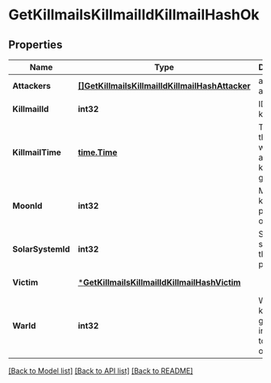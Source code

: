 # GetKillmailsKillmailIdKillmailHashOk

## Properties
Name | Type | Description | Notes
------------ | ------------- | ------------- | -------------
**Attackers** | [**[]GetKillmailsKillmailIdKillmailHashAttacker**](get_killmails_killmail_id_killmail_hash_attacker.md) | attackers array | [default to null]
**KillmailId** | **int32** | ID of the killmail | [default to null]
**KillmailTime** | [**time.Time**](time.Time.md) | Time that the victim was killed and the killmail generated  | [default to null]
**MoonId** | **int32** | Moon if the kill took place at one | [optional] [default to null]
**SolarSystemId** | **int32** | Solar system that the kill took place in  | [default to null]
**Victim** | [***GetKillmailsKillmailIdKillmailHashVictim**](get_killmails_killmail_id_killmail_hash_victim.md) |  | [default to null]
**WarId** | **int32** | War if the killmail is generated in relation to an official war  | [optional] [default to null]

[[Back to Model list]](../README.md#documentation-for-models) [[Back to API list]](../README.md#documentation-for-api-endpoints) [[Back to README]](../README.md)


